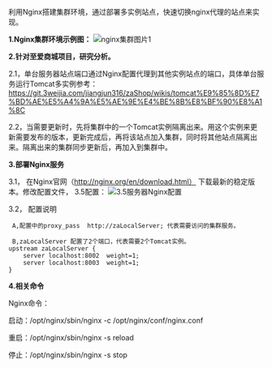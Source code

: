 利用Nginx搭建集群环境，通过部署多实例站点，快速切换nginx代理的站点来实现。

**1.Nginx集群环境示例图：**
![nginx集群图片1](/uploads/72f3fd24a6dfb751e8960beb6b1c4fda/nginx集群图片1.png)



**2.针对至爱商城项目，研究分析。**

2.1，单台服务器站点端口通过Nginx配置代理到其他实例站点的端口，具体单台服务运行Tomcat多实例参考：https://git.3weijia.com/jiangjun316/zaShop/wikis/tomcat%E9%85%8D%E7%BD%AE%E5%A4%9A%E5%AE%9E%E4%BE%8B%E8%BF%90%E8%A1%8C

2.2，当需要更新时，先将集群中的一个Tomcat实例隔离出来。用这个实例来更新需要发布的版本，更新完成后，再将该站点加入集群，同时将其他站点隔离出来。隔离出来的集群同步更新后，再加入到集群中。


**3.部署Nginx服务**

3.1， 在Nginx官网（http://nginx.org/en/download.html）   下载最新的稳定版本。修改配置文件，
3.5配置：
![3.5服务器Nginx配置](/uploads/7e448df884576717911625a4fb60c1ea/3.5服务器Nginx配置.png)

3.2， 配置说明

     A,配置中的proxy_pass  http://zaLocalServer; 代表需要访问的集群服务。

     B,zaLocalServer 配置了2个端口，代表需要2个Tomcat实例。
    upstream zaLocalServer {	
		server localhost:8002  weight=1;
		server localhost:8003  weight=1;
    }



**4.相关命令**

Nginx命令：

启动：/opt/nginx/sbin/nginx -c /opt/nginx/conf/nginx.conf

重启：/opt/nginx/sbin/nginx -s reload

停止：/opt/nginx/sbin/nginx -s stop 
